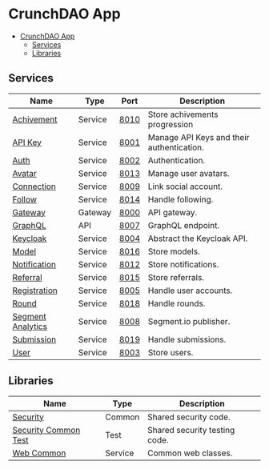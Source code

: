 # CrunchDAO App

- [CrunchDAO App](#crunchdao-app)
  - [Services](#services)
  - [Libraries](#libraries)

## Services

| Name | Type | Port | Description |
| --- | --- | --- | --- |
| [Achivement](achivement-service/) | Service | [8010](http://localhost:8010/swagger-ui/index.html) | Store achivements progression |
| [API Key](api-key-service/) | Service | [8001](http://localhost:8001/swagger-ui/index.html) | Manage API Keys and their authentication. |
| [Auth](auth-service/) | Service | [8002](http://localhost:8002/swagger-ui/index.html) | Authentication. |
| [Avatar](avatar-service/) | Service | [8013](http://localhost:8013/swagger-ui/index.html) | Manage user avatars. |
| [Connection](connection-service/) | Service | [8009](http://localhost:8009/swagger-ui/index.html) | Link social account. |
| [Follow](follow-service/) | Service | [8014](http://localhost:8014/swagger-ui/index.html) | Handle following. |
| [Gateway](gateway/) | Gateway | [8000](http://localhost:8000) | API gateway. |
| [GraphQL](graphql/) | API | [8007](http://localhost:8007/graphiql?path=/graphql) | GraphQL endpoint. |
| [Keycloak](keycloak-service/) | Service | [8004](http://localhost:8004/swagger-ui/index.html) | Abstract the Keycloak API. |
| [Model](model-service/) | Service | [8016](http://localhost:8016/swagger-ui/index.html) | Store models. |
| [Notification](notification-service/) | Service | [8012](http://localhost:8012/swagger-ui/index.html) | Store notifications. |
| [Referral](referral-service/) | Service | [8015](http://localhost:8015/swagger-ui/index.html) | Store referrals. |
| [Registration](registration-service/) | Service | [8005](http://localhost:8005/swagger-ui/index.html) | Handle user accounts. |
| [Round](round-service/) | Service | [8018](http://localhost:8018/swagger-ui/index.html) | Handle rounds. |
| [Segment Analytics](segment-analytics-service/) | Service | [8008](http://localhost:8008/swagger-ui/index.html) | Segment.io publisher. |
| [Submission](submission-service/) | Service | [8019](http://localhost:8019/swagger-ui/index.html) | Handle submissions. |
| [User](user-service/) | Service | [8003](http://localhost:8003/swagger-ui/index.html) | Store users. |

## Libraries

| Name | Type | Description |
| --- | --- | --- |
| [Security](security-common/) | Common | Shared security code. |
| [Security Common Test](security-common-test/) | Test | Shared security testing code. |
| [Web Common](web-common/) | Service | Common web classes. |
